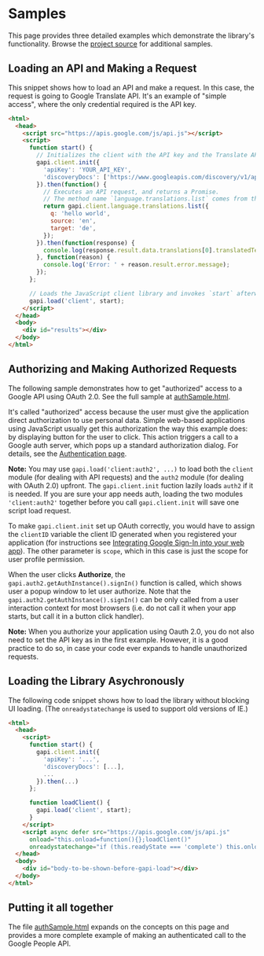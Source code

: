 # Samples

This page provides three detailed examples which demonstrate the library's functionality. Browse the [project source](https://github.com/google/google-api-javascript-client/tree/master/samples) for additional samples.

Loading an API and Making a Request
-----------------------------------

This snippet shows how to load an API and make a request. In this case, the request is going to Google Translate API. It's an example of "simple access", where the only credential required is the API key.

```html
<html>
  <head>
    <script src="https://apis.google.com/js/api.js"></script>
    <script>
      function start() {
        // Initializes the client with the API key and the Translate API.
        gapi.client.init({
          'apiKey': 'YOUR_API_KEY',
          'discoveryDocs': ['https://www.googleapis.com/discovery/v1/apis/translate/v2/rest'],
        }).then(function() {
          // Executes an API request, and returns a Promise.
          // The method name `language.translations.list` comes from the API discovery.
          return gapi.client.language.translations.list({
            q: 'hello world',
            source: 'en',
            target: 'de',
          });
        }).then(function(response) {
          console.log(response.result.data.translations[0].translatedText);
        }, function(reason) {
          console.log('Error: ' + reason.result.error.message);
        });
      };

      // Loads the JavaScript client library and invokes `start` afterwards.
      gapi.load('client', start);
    </script>
  </head>
  <body>
    <div id="results"></div>
  </body>
</html>
```

## Authorizing and Making Authorized Requests

The following sample demonstrates how to get "authorized" access to a Google API using OAuth 2.0. See the full sample at [authSample.html](https://github.com/google/google-api-javascript-client/blob/master/samples/authSample.html).

It's called "authorized" access because the user must give the application direct authorization to use personal data. Simple web-based applications using JavaScript usually get this authorization the way this example does: by displaying button for the user to click. This action triggers a call to a Google auth server, which pops up a standard authorization dialog. For details, see the [Authentication page](auth.md).

**Note:** You may use `gapi.load('client:auth2', ...)` to load both the `client` module (for dealing with API requests) and the `auth2` module (for dealing with OAuth 2.0) upfront. The `gapi.client.init` fuction lazily loads `auth2` if it is needed. If you are sure your app needs auth, loading the two modules `'client:auth2'` together before you call `gapi.client.init` will save one script load request.

To make `gapi.client.init` set up OAuth correctly, you would have to assign the `clientID` variable the client ID generated when you registered your application (for instructions see [Integrating Google Sign-In into your web app](https://developers.google.com/identity/sign-in/web/sign-in)). The other parameter is `scope`, which in this case is just the scope for user profile permission.

When the user clicks **Authorize**, the `gapi.auth2.getAuthInstance().signIn()` function is called, which shows user a popup window to let user authorize. Note that the `gapi.auth2.getAuthInstance().signIn()` can be only called from a user interaction context for most browsers (i.e. do not call it when your app starts, but call it in a button click handler).

**Note:** When you authorize your application using Oauth 2.0, you do not also need to set the API key as in the first example. However, it is a good practice to do so, in case your code ever expands to handle unauthorized requests.

## Loading the Library Asychronously

The following code snippet shows how to load the library without blocking UI loading. (The `onreadystatechange` is used to support old versions of IE.)

```html
<html>
  <head>
    <script>
      function start() {
        gapi.client.init({
          'apiKey': '...',
          'discoveryDocs': [...],
          ...
        }).then(...)
      };

      function loadClient() {
        gapi.load('client', start);
      }
    </script>
    <script async defer src="https://apis.google.com/js/api.js"
      onload="this.onload=function(){};loadClient()"
      onreadystatechange="if (this.readyState === 'complete') this.onload()"></script>
  </head>
  <body>
    <div id="body-to-be-shown-before-gapi-load"></div>
  </body>
</html>
```

## Putting it all together

The file [authSample.html](https://github.com/google/google-api-javascript-client/blob/master/samples/authSample.html) expands on the concepts on this page and provides a more complete example of making an authenticated call to the Google People API.
